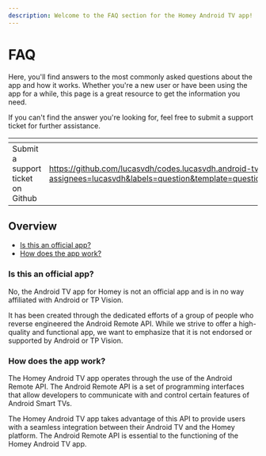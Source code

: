 ```yaml
---
description: Welcome to the FAQ section for the Homey Android TV app!
---
```


# FAQ

Here, you'll find answers to the most commonly asked questions about the app and how it works. Whether you're a new user or have been using the app for a while, this page is a great resource to get the information you need.&#x20;

If you can't find the answer you're looking for, feel free to submit a support ticket for further assistance.

<table data-card-size="large" data-view="cards"><thead><tr><th></th><th data-type="content-ref"></th><th data-hidden data-card-cover data-type="files"></th><th data-hidden data-card-target data-type="content-ref"></th></tr></thead><tbody><tr><td>Submit a support ticket on Github</td><td><a href="https://github.com/lucasvdh/codes.lucasvdh.android-tv/issues/new?assignees=lucasvdh&#x26;labels=question&#x26;template=question.md&#x26;title=%5BQuestion%5D+">https://github.com/lucasvdh/codes.lucasvdh.android-tv/issues/new?assignees=lucasvdh&#x26;labels=question&#x26;template=question.md&#x26;title=%5BQuestion%5D+</a></td><td><a href="../.gitbook/assets/github.png">github.png</a></td><td><a href="https://github.com/lucasvdh/codes.lucasvdh.android-tv/issues/new?assignees=lucasvdh&#x26;labels=question&#x26;template=question.md&#x26;title=%5BQuestion%5D+">https://github.com/lucasvdh/codes.lucasvdh.android-tv/issues/new?assignees=lucasvdh&#x26;labels=question&#x26;template=question.md&#x26;title=%5BQuestion%5D+</a></td></tr></tbody></table>

## Overview

* [Is this an official app?](faq.md#is-this-an-official-app)
* [How does the app work?](faq.md#how-does-the-app-work)



### Is this an official app?

No, the Android TV app for Homey is not an official app and is in no way affiliated with Android or TP Vision.&#x20;

It has been created through the dedicated efforts of a group of people who reverse engineered the Android Remote API. While we strive to offer a high-quality and functional app, we want to emphasize that it is not endorsed or supported by Android or TP Vision.



### How does the app work?

The Homey Android TV app operates through the use of the Android Remote API. The Android Remote API is a set of programming interfaces that allow developers to communicate with and control certain features of Android Smart TVs.&#x20;

The Homey Android TV app takes advantage of this API to provide users with a seamless integration between their Android TV and the Homey platform. The Android Remote API is essential to the functioning of the Homey Android TV app.
